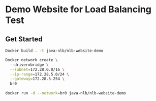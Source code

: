 # Demo Website for Load Balancing Test

## Get Started

```bash
Docker build . -t java-nlb/nlb-website-demo

Docker network create \                                                           
  --driver=bridge \
  --subnet=172.28.0.0/16 \
  --ip-range=172.28.5.0/24 \
  --gateway=172.28.5.254 \
  br0
  
docker run -d --network=br0 java-nlb/nlb-website-demo 
```